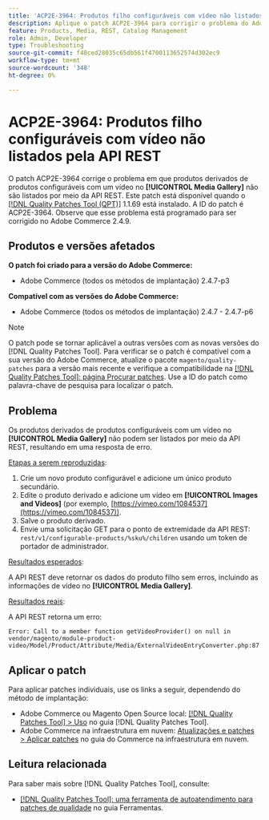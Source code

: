 ```yaml
---
title: 'ACP2E-3964: Produtos filho configuráveis com vídeo não listados pela API REST'
description: Aplique o patch ACP2E-3964 para corrigir o problema do Adobe Commerce em que produtos derivados de produtos configuráveis com um vídeo no [!UICONTROL Media Gallery] não são listados por meio da API REST.
feature: Products, Media, REST, Catalog Management
role: Admin, Developer
type: Troubleshooting
source-git-commit: f48ced28035c65db561f4700113652574d302ec9
workflow-type: tm+mt
source-wordcount: '348'
ht-degree: 0%

---
```



# ACP2E-3964: Produtos filho configuráveis com vídeo não listados pela API REST

O patch ACP2E-3964 corrige o problema em que produtos derivados de produtos configuráveis com um vídeo no **[!UICONTROL Media Gallery]** não são listados por meio da API REST. Este patch está disponível quando o [[!DNL Quality Patches Tool (QPT)]](/help/tools/quality-patches-tool/quality-patches-tool-to-self-serve-quality-patches.md) 1.1.69 está instalado. A ID do patch é ACP2E-3964. Observe que esse problema está programado para ser corrigido no Adobe Commerce 2.4.9.

## Produtos e versões afetados

**O patch foi criado para a versão do Adobe Commerce:**

* Adobe Commerce (todos os métodos de implantação) 2.4.7-p3

**Compatível com as versões do Adobe Commerce:**

* Adobe Commerce (todos os métodos de implantação) 2.4.7 - 2.4.7-p6

>[!NOTE]
>
>O patch pode se tornar aplicável a outras versões com as novas versões do [!DNL Quality Patches Tool]. Para verificar se o patch é compatível com a sua versão do Adobe Commerce, atualize o pacote `magento/quality-patches` para a versão mais recente e verifique a compatibilidade na [[!DNL Quality Patches Tool]: página Procurar patches](https://experienceleague.adobe.com/tools/commerce-quality-patches/index.html). Use a ID do patch como palavra-chave de pesquisa para localizar o patch.

## Problema

Os produtos derivados de produtos configuráveis com um vídeo no **[!UICONTROL Media Gallery]** não podem ser listados por meio da API REST, resultando em uma resposta de erro.

<u>Etapas a serem reproduzidas</u>:

1. Crie um novo produto configurável e adicione um único produto secundário.
1. Edite o produto derivado e adicione um vídeo em **[!UICONTROL Images and Videos]** (por exemplo, [https://vimeo.com/1084537](https://vimeo.com/1084537)).
1. Salve o produto derivado.
1. Envie uma solicitação GET para o ponto de extremidade da API REST: `rest/v1/configurable-products/%sku%/children` usando um token de portador de administrador.

<u>Resultados esperados</u>:

A API REST deve retornar os dados do produto filho sem erros, incluindo as informações de vídeo no **[!UICONTROL Media Gallery]**.

<u>Resultados reais</u>:

A API REST retorna um erro:

```
Error: Call to a member function getVideoProvider() on null in vendor/magento/module-product-video/Model/Product/Attribute/Media/ExternalVideoEntryConverter.php:87
```

## Aplicar o patch

Para aplicar patches individuais, use os links a seguir, dependendo do método de implantação:

* Adobe Commerce ou Magento Open Source local: [[!DNL Quality Patches Tool] > Uso](/help/tools/quality-patches-tool/usage.md) no guia [!DNL Quality Patches Tool].
* Adobe Commerce na infraestrutura em nuvem: [Atualizações e patches > Aplicar patches](https://experienceleague.adobe.com/docs/commerce-cloud-service/user-guide/develop/upgrade/apply-patches.html) no guia do Commerce na infraestrutura em nuvem.

## Leitura relacionada

Para saber mais sobre [!DNL Quality Patches Tool], consulte:

* [[!DNL Quality Patches Tool]: uma ferramenta de autoatendimento para patches de qualidade](/help/tools/quality-patches-tool/quality-patches-tool-to-self-serve-quality-patches.md) no guia Ferramentas.
